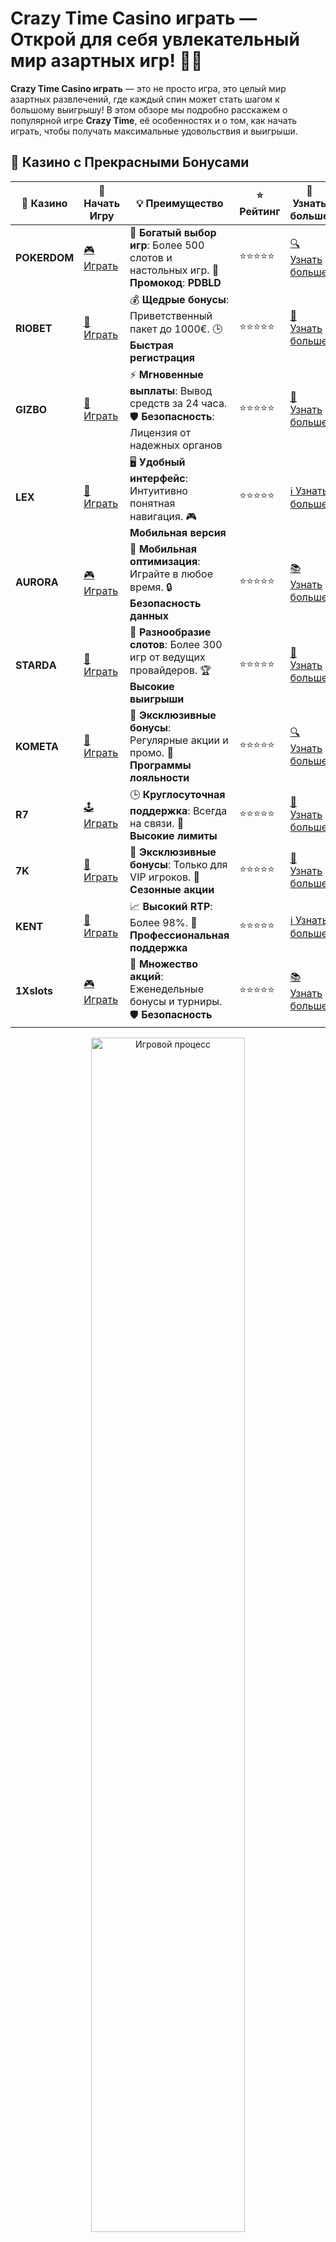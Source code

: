 # Crazy Time Casino играть — Открой для себя увлекательный мир азартных игр! 🎡🎰

**Crazy Time Casino играть** — это не просто игра, это целый мир азартных развлечений, где каждый спин может стать шагом к большому выигрышу! В этом обзоре мы подробно расскажем о популярной игре **Crazy Time**, её особенностях и о том, как начать играть, чтобы получать максимальные удовольствия и выигрыши.

## 🌟 Казино с Прекрасными Бонусами

| 🎲 **Казино** | 🔗 **Начать Игру** | 💡 **Преимущество** | ⭐ **Рейтинг** | 🔗 **Узнать больше** |
|--------------|---------------------|---------------------|----------------|----------------------|
| **POKERDOM**  | [🎮 Играть](https://brandplay.link/4k77v2yx) | 🎉 **Богатый выбор игр**: Более 500 слотов и настольных игр. 🎁 **Промокод**: **PDBLD** | ⭐⭐⭐⭐⭐ | [🔍 Узнать больше](https://brandplay.link/4k77v2yx) |
| **RIOBET**    | [🎰 Играть](https://brandplay.link/7xBLTPyj) | 💰 **Щедрые бонусы**: Приветственный пакет до 1000€. 🕒 **Быстрая регистрация** | ⭐⭐⭐⭐⭐ | [📖 Узнать больше](https://brandplay.link/7xBLTPyj) |
| **GIZBO**     | [🎲 Играть](https://brandplay.link/bprXw4YV) | ⚡ **Мгновенные выплаты**: Вывод средств за 24 часа. 🛡️ **Безопасность**: Лицензия от надежных органов | ⭐⭐⭐⭐⭐ | [📝 Узнать больше](https://brandplay.link/bprXw4YV) |
| **LEX**       | [🤑 Играть](https://brandplay.link/zW4hdDFV) | 🖥️ **Удобный интерфейс**: Интуитивно понятная навигация. 🎮 **Мобильная версия** | ⭐⭐⭐⭐⭐ | [ℹ️ Узнать больше](https://brandplay.link/zW4hdDFV) |
| **AURORA**    | [🎮 Играть](https://10trafic-stat2.com/click/668546556bcc6313411604bd/6766/13032/subaccount) | 📱 **Мобильная оптимизация**: Играйте в любое время. 🔒 **Безопасность данных** | ⭐⭐⭐⭐⭐ | [📚 Узнать больше](https://10trafic-stat2.com/click/668546556bcc6313411604bd/6766/13032/subaccount) |
| **STARDА**    | [🎯 Играть](https://brandplay.link/fB7xwRFL) | 🎰 **Разнообразие слотов**: Более 300 игр от ведущих провайдеров. 🏆 **Высокие выигрыши** | ⭐⭐⭐⭐⭐ | [🔎 Узнать больше](https://brandplay.link/fB7xwRFL) |
| **KOMETA**    | [🎰 Играть](https://brandplay.link/8ZymQJV8) | 🎁 **Эксклюзивные бонусы**: Регулярные акции и промо. 🔄 **Программы лояльности** | ⭐⭐⭐⭐⭐ | [🔍 Узнать больше](https://brandplay.link/8ZymQJV8) |
| **R7**        | [🕹️ Играть](https://brandplay.link/bMd3Yjsw) | 🕒 **Круглосуточная поддержка**: Всегда на связи. 💸 **Высокие лимиты** | ⭐⭐⭐⭐⭐ | [📖 Узнать больше](https://brandplay.link/bMd3Yjsw) |
| **7K**        | [🎲 Играть](https://brandplay.link/BvQyFShp) | 🌟 **Эксклюзивные бонусы**: Только для VIP игроков. 🎉 **Сезонные акции** | ⭐⭐⭐⭐⭐ | [📝 Узнать больше](https://brandplay.link/BvQyFShp) |
| **KENT**      | [🤑 Играть](https://brandplay.link/Fv2WP3js) | 📈 **Высокий RTP**: Более 98%. 💼 **Профессиональная поддержка** | ⭐⭐⭐⭐⭐ | [ℹ️ Узнать больше](https://brandplay.link/Fv2WP3js) |
| **1Xslots**   | [🎮 Играть](https://brandplay.link/hSB1khtr) | 🎉 **Множество акций**: Еженедельные бонусы и турниры. 🛡️ **Безопасность** | ⭐⭐⭐⭐⭐ | [📚 Узнать больше](https://brandplay.link/hSB1khtr) |

<div align="center"> <img src="https://i.pinimg.com/originals/1d/b3/25/1db325483acbe642c6d4e6fdd73a4988.gif" alt="Игровой процесс" width="70%"> </div>
---

## 🚀 Быстрые Выигрыши и Поддержка

| 🎲 **Казино** | 🔗 **Начать Игру** | 💡 **Преимущество** | ⭐ **Рейтинг** | 🔗 **Узнать больше** |
|--------------|---------------------|---------------------|----------------|----------------------|
| **GAMA**      | [🎯 Играть](https://brandplay.link/j6NMKsDz) | 🔍 **Интуитивный интерфейс**: Легкость использования. 🏅 **Престижные турниры** | ⭐⭐⭐⭐☆ | [🔎 Узнать больше](https://brandplay.link/j6NMKsDz) |
| **ONION**     | [🎰 Играть](https://brandplay.link/zBGRVpQ9) | 🤑 **Низкие ставки**: Идеально для начинающих. 🔄 **Быстрые выводы** | ⭐⭐⭐⭐☆ | [🔍 Узнать больше](https://brandplay.link/zBGRVpQ9) |
| **ЧЕМПИОН**   | [🕹️ Играть](https://temon-gter.cfd/go/lRq?p80412p304504pcc44t17455) | 🏅 **Лояльная программа**: Награды за активность. 🎁 **Ежемесячные бонусы** | ⭐⭐⭐⭐☆ | [📖 Узнать больше](https://temon-gter.cfd/go/lRq?p80412p304504pcc44t17455) |
| **VAVADA**    | [🎲 Играть](https://vavadapartner.pro/?promo=ea5c9275-6854-4505-94fc-95ab18221945-linkb2) | 🚀 **Быстрая регистрация**: Начните играть мгновенно. 🔐 **Безопасные транзакции** | ⭐⭐⭐⭐☆ | [📝 Узнать больше](https://vavadapartner.pro/?promo=ea5c9275-6854-4505-94fc-95ab18221945-linkb2) |
| **FRIENDS**   | [🤑 Играть](https://gofriends.mba/linkb2) | 🤝 **Социальные игры**: Играйте с друзьями. 🌐 **Мультиплатформенность** | ⭐⭐⭐⭐☆ | [ℹ️ Узнать больше](https://gofriends.mba/linkb2) |
| **1WIN**      | [🎮 Играть](https://brandplay.link/smXVpBbG) | 🏆 **Спортивные ставки**: Широкий выбор видов спорта. 💵 **Высокие коэффициенты** | ⭐⭐⭐⭐☆ | [📚 Узнать больше](https://brandplay.link/smXVpBbG) |
| **DRIP**      | [🎯 Играть](https://drp-ircp01.com/c07e6a3db) | 🌐 **Инновационные игры**: Новейшие игровые технологии. 🛡️ **Высокая безопасность** | ⭐⭐⭐⭐☆ | [🔎 Узнать больше](https://drp-ircp01.com/c07e6a3db) |
| **JOYCASINO** | [🎰 Играть](https://rpc30.call2me.pro/?/ru/registration?apkpop=0&partner=p24970p3291217pc98f) | 🎁 **Приятные бонусы**: Ежедневные акции и подарки. 🕹️ **Разнообразие игр** | ⭐⭐⭐⭐☆ | [🔍 Узнать больше](https://rpc30.call2me.pro/?/ru/registration?apkpop=0&partner=p24970p3291217pc98f) |
| **PLAYFORTUNA** | [🎮 Играть](https://fortunapromo.net/alt/playfortuna/registration?0dc4a9362a71feb7e3f165fb8e766f70) | 🎉 **Регулярные акции**: Бонусы, фриспины и многое другое. 🏅 **Турниры** | ⭐⭐⭐⭐☆ | [📚 Узнать больше](https://fortunapromo.net/alt/playfortuna/registration?0dc4a9362a71feb7e3f165fb8e766f70) |
| **SYKAA**     | [🤑 Играть](https://s-two-way.com/?source=linkb2&pid=30697) | 💸 **Доступные ставки**: Идеально для новичков. 🎁 **Щедрые бонусы** | ⭐⭐⭐⭐☆ | [🔍 Узнать больше](https://s-two-way.com/?source=linkb2&pid=30697) |

<div align="center"> <img src="https://i.pinimg.com/originals/1d/b3/25/1db325483acbe642c6d4e6fdd73a4988.gif" alt="Игровой процесс" width="70%"> </div>

![Crazy Time Casino играть](https://i.pinimg.com/originals/a9/29/6e/a9296ea1cf6a7c20a985e593451f0323.png)

## Что такое **Crazy Time**? 🤩

**Crazy Time** — это уникальная игра в стиле казино от Evolution Gaming, которая сочетает в себе элементы колеса фортуны и азартных игр. Игроки могут делать ставки на различные сегменты колеса и участвовать в захватывающих бонусных раундах с огромными выигрышами. Это одна из самых популярных игр на платформе лайв-казино, которая привлекает внимание не только интересной механикой, но и яркими бонусами.

## Как играть в **Crazy Time**? 🎮

Играть в **Crazy Time** легко и увлекательно! Вот основные шаги, чтобы начать:

### 1. **Выбор ставки**

В начале игры вам предстоит выбрать сегмент колеса, на который вы хотите сделать ставку. Сегменты включают числа и бонусные игры. Выберите нужный и дождитесь начала вращения колеса.

### 2. **Вращение колеса**

Когда ставка сделана, колесо начинает вращаться. На колесе есть несколько числовых сегментов и бонусных раундов, включая **Coin Flip**, **Cash Hunt**, **Pachinko** и **Crazy Time** — игру с максимальными выигрышами.

### 3. **Бонусные раунды**

Если колесо остановится на бонусном сегменте, начинается увлекательный бонусный раунд, где вас ждут невероятные выигрыши и множители!

## Особенности игры **Crazy Time** 🎡

- **Множество бонусов**: Игра предлагает четыре захватывающих бонусных раунда, которые могут значительно увеличить ваши выигрыши.
- **Визуальные эффекты**: Яркая графика и динамичная анимация делают игру еще более увлекательной.
- **Простота правил**: Правила игры просты, и любой новичок может легко начать играть и наслаждаться процессом.
- **Интерактивность**: В игре присутствует ведущий, который создает атмосферу настоящего казино и взаимодействует с игроками.

## Почему стоит играть в **Crazy Time Casino**? 💥

### 1. **Высокие шансы на выигрыш**

Каждый спин колеса — это шанс на огромный выигрыш, а бонусные раунды позволяют увеличить ваши шансы в несколько раз!

### 2. **Доступность на мобильных устройствах**

**Crazy Time** доступна для игры на мобильных устройствах, что позволяет вам наслаждаться азартом в любое время и в любом месте.

### 3. **Интерактивность и общение с ведущим**

Игра идет с живым ведущим, который взаимодействует с игроками, создавая атмосферу настоящего казино. Вы можете не только наслаждаться игрой, но и общаться с другими участниками.

## Как начать играть в **Crazy Time**? 💡

Чтобы начать играть в **Crazy Time**, вам нужно выбрать одно из онлайн казино, которое предлагает эту игру, зарегистрироваться, пополнить счет и сделать свою первую ставку. Вот несколько шагов:

1. **Выберите казино**: Найдите платформу, на которой предлагается **Crazy Time**.
2. **Зарегистрируйтесь**: Пройдите быструю регистрацию и пополните свой счет.
3. **Выберите ставку**: Сделайте ставку на сегмент колеса и ждите вращения.
4. **Играй и выигрывай**: Присоединяйтесь к бонусным раундам и выигрывайте крупные призы!

## Топ казино для игры в **Crazy Time** 🎯

Если вы хотите испытать удачу и сыграть в **Crazy Time**, вот несколько казино, где вы можете насладиться этой увлекательной игрой:

| Казино            | Бонус за регистрацию   | Оценка игроков  | Популярные игры            |
|-------------------|------------------------|-----------------|----------------------------|
| **Pokerdom**       | 100% до 15 000 ₽       | ⭐⭐⭐⭐⭐          | Crazy Time, Покер, Рулетка  |
| **Riobet**         | 50 фриспинов           | ⭐⭐⭐⭐⭐          | Crazy Time, Слоты, Лайв Казино |
| **Gizbo**          | 200% на первый депозит | ⭐⭐⭐⭐           | Crazy Time, Слоты, Рулетка  |
| **LEX**            | 100 фриспинов          | ⭐⭐⭐⭐⭐          | Crazy Time, Покер           |
| **Aurora**         | 50% на депозит         | ⭐⭐⭐⭐           | Crazy Time, Рулетка         |
| **Starda**         | 30 фриспинов           | ⭐⭐⭐⭐⭐          | Crazy Time, Слоты           |
| **Kometa**         | 100% на первый депозит | ⭐⭐⭐⭐⭐          | Crazy Time, Рулетка, Слоты  |
| **R7**             | 150% до 20 000 ₽       | ⭐⭐⭐⭐           | Crazy Time, Лайв Казино     |
| **7K**             | 50 фриспинов           | ⭐⭐⭐⭐           | Crazy Time, Рулетка         |
| **Kent**           | 100% на депозит        | ⭐⭐⭐⭐⭐          | Crazy Time, Покер           |

## Заключение 🎉

**Crazy Time Casino играть** — это отличный способ насладиться живым казино с динамичным геймплеем и шансами на крупные выигрыши. Благодаря бонусным раундам и увлекательной механике игры, каждый спин может стать решающим для вашего успеха! Выберите надежное казино, зарегистрируйтесь и испытайте удачу уже сегодня! 🍀🎰

Не упустите шанс выиграть в **Crazy Time** и ощутить атмосферу настоящего казино прямо у себя дома! 🌟
